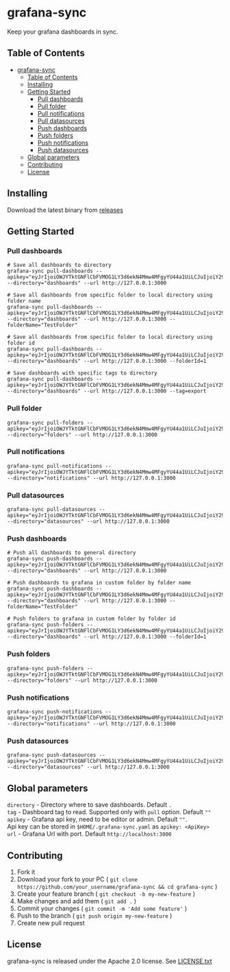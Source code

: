 # grafana-sync

Keep your grafana dashboards in sync.

## Table of Contents

- [grafana-sync](#grafana-sync)
  - [Table of Contents](#table-of-contents)
  - [Installing](#installing)
  - [Getting Started](#getting-started)
    - [Pull dashboards](#pull-dashboards)
    - [Pull folder](#pull-folder)
    - [Pull notifications](#pull-notifications)
    - [Pull datasources](#pull-datasources)
    - [Push dashboards](#push-dashboards)
    - [Push folders](#push-folders)
    - [Push notifications](#push-notifications)
    - [Push datasources](#push-datasources)
  - [Global parameters](#global-parameters)
  - [Contributing](#contributing)
  - [License](#license)

## Installing

Download the latest binary from [releases](https://github.com/mpostument/grafana-sync/releases)

## Getting Started

### Pull dashboards

```shell
# Save all dashboards to directory
grafana-sync pull-dashboards --apikey="eyJrIjoiOWJYTktGNFlCbFVMOG1LY3d6ekN4Mmw4MFgyYU44a1UiLCJuIjoiY29icmEiLCJpZCI6MX0=" --directory="dashboards" --url http://127.0.0.1:3000

# Save all dashboards from specific folder to local directory using folder name
grafana-sync pull-dashboards --apikey="eyJrIjoiOWJYTktGNFlCbFVMOG1LY3d6ekN4Mmw4MFgyYU44a1UiLCJuIjoiY29icmEiLCJpZCI6MX0=" --directory="dashboards" --url http://127.0.0.1:3000 --folderName="TestFolder"

# Save all dashboards from specific folder to local directory using folder id
grafana-sync pull-dashboards --apikey="eyJrIjoiOWJYTktGNFlCbFVMOG1LY3d6ekN4Mmw4MFgyYU44a1UiLCJuIjoiY29icmEiLCJpZCI6MX0=" --directory="dashboards" --url http://127.0.0.1:3000 --folderId=1

# Save dashboards with specific tags to directory
grafana-sync pull-dashboards --apikey="eyJrIjoiOWJYTktGNFlCbFVMOG1LY3d6ekN4Mmw4MFgyYU44a1UiLCJuIjoiY29icmEiLCJpZCI6MX0=" --directory="dashboards" --url http://127.0.0.1:3000 --tag=export
```

### Pull folder

```shell
grafana-sync pull-folders --apikey="eyJrIjoiOWJYTktGNFlCbFVMOG1LY3d6ekN4Mmw4MFgyYU44a1UiLCJuIjoiY29icmEiLCJpZCI6MX0=" --directory="folders" --url http://127.0.0.1:3000
```

### Pull notifications

```shell
grafana-sync pull-notifications --apikey="eyJrIjoiOWJYTktGNFlCbFVMOG1LY3d6ekN4Mmw4MFgyYU44a1UiLCJuIjoiY29icmEiLCJpZCI6MX0=" --directory="notifications" --url http://127.0.0.1:3000
```

### Pull datasources

```shell
grafana-sync pull-datasources --apikey="eyJrIjoiOWJYTktGNFlCbFVMOG1LY3d6ekN4Mmw4MFgyYU44a1UiLCJuIjoiY29icmEiLCJpZCI6MX0=" --directory="datasources" --url http://127.0.0.1:3000
```

### Push dashboards

```shell
# Push all dashboards to general directory
grafana-sync push-dashboards --apikey="eyJrIjoiOWJYTktGNFlCbFVMOG1LY3d6ekN4Mmw4MFgyYU44a1UiLCJuIjoiY29icmEiLCJpZCI6MX0=" --directory="dashboards" --url http://127.0.0.1:3000

# Push dashboards to grafana in custom folder by folder name
grafana-sync push-dashboards --apikey="eyJrIjoiOWJYTktGNFlCbFVMOG1LY3d6ekN4Mmw4MFgyYU44a1UiLCJuIjoiY29icmEiLCJpZCI6MX0=" --directory="dashboards" --url http://127.0.0.1:3000 --folderName="TestFolder"

# Push folders to grafana in custom folder by folder id
grafana-sync push-folders --apikey="eyJrIjoiOWJYTktGNFlCbFVMOG1LY3d6ekN4Mmw4MFgyYU44a1UiLCJuIjoiY29icmEiLCJpZCI6MX0=" --directory="dashboards" --url http://127.0.0.1:3000 --folderId=1
```

### Push folders

```shell
grafana-sync push-folders --apikey="eyJrIjoiOWJYTktGNFlCbFVMOG1LY3d6ekN4Mmw4MFgyYU44a1UiLCJuIjoiY29icmEiLCJpZCI6MX0=" --directory="folders" --url http://127.0.0.1:3000
```

### Push notifications

```shell
grafana-sync push-notifications --apikey="eyJrIjoiOWJYTktGNFlCbFVMOG1LY3d6ekN4Mmw4MFgyYU44a1UiLCJuIjoiY29icmEiLCJpZCI6MX0=" --directory="notifications" --url http://127.0.0.1:3000
```

### Push datasources

```shell
grafana-sync push-datasources --apikey="eyJrIjoiOWJYTktGNFlCbFVMOG1LY3d6ekN4Mmw4MFgyYU44a1UiLCJuIjoiY29icmEiLCJpZCI6MX0=" --directory="datasources" --url http://127.0.0.1:3000
```

## Global parameters

`directory` - Directory where to save dashboards. Default `.`  
`tag` - Dashboard tag to read. Supported only with `pull` option. Default `""`  
`apikey` - Grafana api key, need to be editor or admin. Default `""`.  
Api key can be stored in `$HOME/.grafana-sync.yaml` as `apikey: <ApiKey>`  
`url` - Grafana Url with port. Default `http://localhost:3000`  

## Contributing

1. Fork it
2. Download your fork to your PC ( `git clone https://github.com/your_username/grafana-sync && cd grafana-sync` )
3. Create your feature branch ( `git checkout -b my-new-feature` )
4. Make changes and add them ( `git add .` )
5. Commit your changes ( `git commit -m 'Add some feature'` )
6. Push to the branch ( `git push origin my-new-feature` )
7. Create new pull request

## License

grafana-sync is released under the Apache 2.0 license. See [LICENSE.txt](https://github.com/mpostument/grafana-sync/blob/master/LICENSE)
